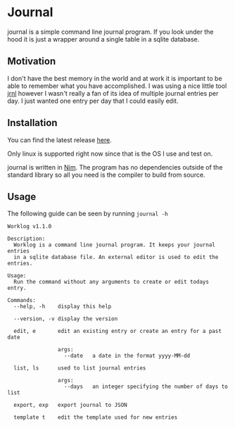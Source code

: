 # Journal

journal is a simple command line journal program. If you look under the hood
it is just a wrapper around a single table in a sqlite database.

## Motivation

I don't have the best memory in the world and at work it is important to be able
to remember what you have accomplished. I was using a nice little tool [jrnl](https://github.com/maebert/jrnl)
however I wasn't really a fan of its idea of multiple journal entries per day. I
just wanted one entry per day that I could easily edit.

## Installation

You can find the latest release [here](https://github.com/curioussavage/journal/releases).

Only linux is supported right now since that is the OS I use and test on.

journal is written in [Nim](https://nim-lang.org/). The program has no dependencies
outside of the standard library so all you need is the compiler to build from source.

## Usage
 
The following guide can be seen by running `journal -h`

```
Worklog v1.1.0

Description:
  Worklog is a command line journal program. It keeps your journal entries
  in a sqlite database file. An external editor is used to edit the entries.

Usage:
  Run the command without any arguments to create or edit todays entry.

Commands:
  --help, -h    display this help

  --version, -v display the version

  edit, e       edit an existing entry or create an entry for a past date
    
                args:
                  --date   a date in the format yyyy-MM-dd

  list, ls      used to list journal entries

                args:
                  --days   an integer specifying the number of days to list

  export, exp   export journal to JSON

  template t    edit the template used for new entries

```
